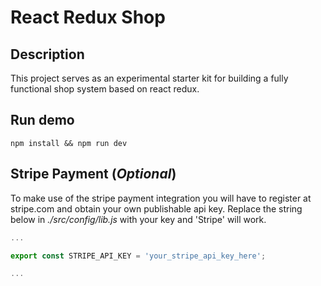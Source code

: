 # React Redux Shop

## Description

This project serves as an experimental starter kit for building a fully functional shop system based on react redux.

## Run demo

```shell
npm install && npm run dev
```

## Stripe Payment (*Optional*)

To make use of the stripe payment integration you will have to register at stripe.com and obtain your own publishable api key.
Replace the string below in *./src/config/lib.js* with your key and 'Stripe' will work.

```js
...

export const STRIPE_API_KEY = 'your_stripe_api_key_here';

...
```